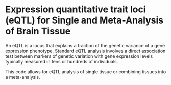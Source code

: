 # Expression quantitative trait loci (eQTL) for Single and Meta-Analysis of Brain Tissue            
                                   
An eQTL is a locus that explains a fraction of the genetic variance of a gene expression phenotype. Standard eQTL analysis involves a direct association test between markers of genetic variation with gene expression levels typically measured in tens or hundreds of individuals.                 
                                        
This code allows for eQTL analysis of single tissue or combining tissues into a meta-analysis.                                    
                
          
                  
      
  
   
   
